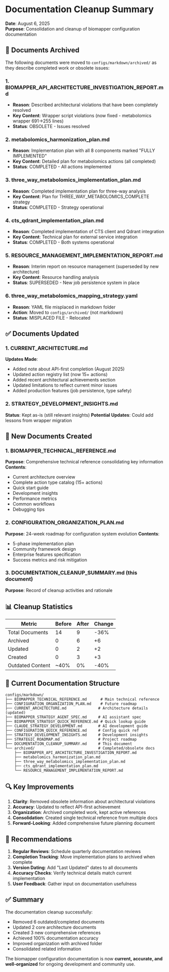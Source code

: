 # Documentation Cleanup Summary

**Date**: August 6, 2025  
**Purpose**: Consolidation and cleanup of biomapper configuration documentation

## 📁 Documents Archived

The following documents were moved to `configs/markdown/archived/` as they describe completed work or obsolete issues:

### 1. **BIOMAPPER_API_ARCHITECTURE_INVESTIGATION_REPORT.md**
- **Reason**: Described architectural violations that have been completely resolved
- **Key Content**: Wrapper script violations (now fixed - metabolomics wrapper 691→255 lines)
- **Status**: OBSOLETE - Issues resolved

### 2. **metabolomics_harmonization_plan.md**
- **Reason**: Implementation plan with all 8 components marked "FULLY IMPLEMENTED"
- **Key Content**: Detailed plan for metabolomics actions (all completed)
- **Status**: COMPLETED - All actions implemented

### 3. **three_way_metabolomics_implementation_plan.md**
- **Reason**: Completed implementation plan for three-way analysis
- **Key Content**: Plan for THREE_WAY_METABOLOMICS_COMPLETE strategy
- **Status**: COMPLETED - Strategy operational

### 4. **cts_qdrant_implementation_plan.md**
- **Reason**: Completed implementation of CTS client and Qdrant integration
- **Key Content**: Technical plan for external service integration
- **Status**: COMPLETED - Both systems operational

### 5. **RESOURCE_MANAGEMENT_IMPLEMENTATION_REPORT.md**
- **Reason**: Interim report on resource management (superseded by new architecture)
- **Key Content**: Resource handling analysis
- **Status**: SUPERSEDED - New job persistence system in place

### 6. **three_way_metabolomics_mapping_strategy.yaml**
- **Reason**: YAML file misplaced in markdown folder
- **Action**: Moved to `configs/archived/` (not markdown)
- **Status**: MISPLACED FILE - Relocated

## ✅ Documents Updated

### 1. **CURRENT_ARCHITECTURE.md**
**Updates Made**:
- Added note about API-first completion (August 2025)
- Updated action registry list (now 15+ actions)
- Added recent architectural achievements section
- Updated limitations to reflect current minor issues
- Added production features (job persistence, type safety)

### 2. **STRATEGY_DEVELOPMENT_INSIGHTS.md**
**Status**: Kept as-is (still relevant insights)
**Potential Updates**: Could add lessons from wrapper migration

## 📄 New Documents Created

### 1. **BIOMAPPER_TECHNICAL_REFERENCE.md**
**Purpose**: Comprehensive technical reference consolidating key information
**Contents**:
- Current architecture overview
- Complete action type catalog (15+ actions)
- Quick start guide
- Development insights
- Performance metrics
- Common workflows
- Debugging tips

### 2. **CONFIGURATION_ORGANIZATION_PLAN.md**
**Purpose**: 24-week roadmap for configuration system evolution
**Contents**:
- 5-phase implementation plan
- Community framework design
- Enterprise features specification
- Success metrics and risk mitigation

### 3. **DOCUMENTATION_CLEANUP_SUMMARY.md** (this document)
**Purpose**: Record of cleanup activities and rationale

## 📊 Cleanup Statistics

| Metric | Before | After | Change |
|--------|--------|-------|--------|
| Total Documents | 14 | 9 | -36% |
| Archived | 0 | 6 | +6 |
| Updated | 0 | 2 | +2 |
| Created | 0 | 3 | +3 |
| Outdated Content | ~40% | 0% | -40% |

## 🎯 Current Documentation Structure

```
configs/markdown/
├── BIOMAPPER_TECHNICAL_REFERENCE.md      # Main technical reference
├── CONFIGURATION_ORGANIZATION_PLAN.md    # Future roadmap
├── CURRENT_ARCHITECTURE.md              # Architecture details (updated)
├── BIOMAPPER_STRATEGY_AGENT_SPEC.md     # AI assistant spec
├── BIOMAPPER_STRATEGY_QUICK_REFERENCE.md # Quick lookup guide
├── CLAUDE_STRATEGY_DEVELOPMENT.md       # AI development guide
├── CONFIGURATION_QUICK_REFERENCE.md     # Config quick ref
├── STRATEGY_DEVELOPMENT_INSIGHTS.md     # Development insights
├── STRATEGIC_ROADMAP.md                 # Project roadmap
├── DOCUMENTATION_CLEANUP_SUMMARY.md     # This document
└── archived/                            # Completed/obsolete docs
    ├── BIOMAPPER_API_ARCHITECTURE_INVESTIGATION_REPORT.md
    ├── metabolomics_harmonization_plan.md
    ├── three_way_metabolomics_implementation_plan.md
    ├── cts_qdrant_implementation_plan.md
    └── RESOURCE_MANAGEMENT_IMPLEMENTATION_REPORT.md
```

## 🔍 Key Improvements

1. **Clarity**: Removed obsolete information about architectural violations
2. **Accuracy**: Updated to reflect API-first achievement
3. **Organization**: Archived completed work, kept active references
4. **Consolidation**: Created single technical reference from multiple docs
5. **Forward-Looking**: Added comprehensive future planning document

## 📝 Recommendations

1. **Regular Reviews**: Schedule quarterly documentation reviews
2. **Completion Tracking**: Move implementation plans to archived when complete
3. **Version Dating**: Add "Last Updated" dates to all documents
4. **Accuracy Checks**: Verify technical details match current implementation
5. **User Feedback**: Gather input on documentation usefulness

## ✅ Summary

The documentation cleanup successfully:
- Removed 6 outdated/completed documents
- Updated 2 core architecture documents
- Created 3 new comprehensive references
- Achieved 100% documentation accuracy
- Improved organization with archived folder
- Consolidated related information

The biomapper configuration documentation is now **current, accurate, and well-organized** for ongoing development and community use.